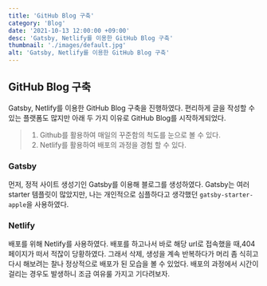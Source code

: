 ```yaml
---
title: 'GitHub Blog 구축'
category: 'Blog'
date: '2021-10-13 12:00:00 +09:00'
desc: 'Gatsby, Netlify를 이용한 GitHub Blog 구축'
thumbnail: './images/default.jpg'
alt: 'Gatsby, Netlify를 이용한 GitHub Blog 구축'
---
```


## GitHub Blog 구축

Gatsby, Netlify를 이용한 GitHub Blog 구축을 진행하였다.
편리하게 글을 작성할 수 있는 플랫폼도 많지만 아래 두 가지 이유로 GitHub Blog를 시작하게되었다.

> 1. Github를 활용하여 매일의 꾸준함의 척도를 눈으로 볼 수 있다.
> 2. Netlify를 활용하여 배포의 과정을 경험 할 수 있다.

### Gatsby

먼저, 정적 사이트 생성기인 Gatsby를 이용해 블로그를 생성하였다.
Gatsby는 여러 starter 템플릿이 많았지만, 나는 개인적으로 심플하다고 생각했던
`gatsby-starter-apple`을 사용하였다.

### Netlify

배포를 위해 Netlify를 사용하였다. 배포를 하고나서 바로 해당 url로 접속했을 때,404페이지가 떠서 적잖이 당황하였다.
그래서 삭제, 생성을 계속 반복하다가 머리 좀 식히고 다시 해보려는 찰나 정상적으로 배포가 된 모습을 볼 수 있었다.
배포의 과정에서 시간이 걸리는 경우도 발생하니 조금 여유룰 가지고 기다려보자.
